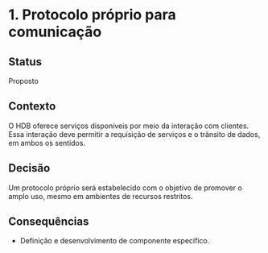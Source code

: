 # 1. Protocolo próprio para comunicação

## Status

Proposto

## Contexto

O HDB oferece serviços disponíveis por meio da
interação com clientes. Essa interação deve permitir
a requisição de serviços e o trânsito de dados,
em ambos os sentidos.

## Decisão

Um protocolo próprio será estabelecido com o objetivo
de promover o amplo uso, mesmo em ambientes de recursos
restritos.

## Consequências

- Definição e desenvolvimento de componente específico.

